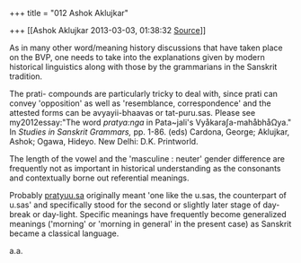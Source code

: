 +++
title = "012 Ashok Aklujkar"

+++
[[Ashok Aklujkar	2013-03-03, 01:38:32 [Source](https://groups.google.com/g/bvparishat/c/1fYgc3KUOCw)]]



As in many other word/meaning history discussions that have taken place on the BVP, one needs to take into the explanations given by modern historical linguistics along with those by the grammarians in the Sanskrit tradition.

  

The prati- compounds are particularly tricky to deal with, since prati can convey 'opposition' as well as 'resemblance, correspondence' and the attested forms can be avyayii-bhaavas or tat-puru.sas. Please see my2012essay:"The word *pratya:nga* in Pata\~jali's Vyåkara∫a-mahåbhåΩya." In *Studies in Sanskrit Grammars,* pp. 1-86. (eds) Cardona, George; Aklujkar, Ashok; Ogawa, Hideyo. New Delhi: D.K. Printworld.

  

The length of the vowel and the 'masculine : neuter' gender difference are frequently not as important in historical understanding as the consonants and contextually borne out referential meanings.

  

Probably [pratyuu.sa](http://pratyuu.sa) originally meant 'one like the u.sas, the counterpart of u.sas' and specifically stood for the second or slightly later stage of day-break or day-light. Specific meanings have frequently become generalized meanings ('morning' or 'morning in general' in the present case) as Sanskrit became a classical language.

  

a.a.

